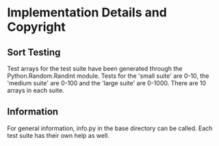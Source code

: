 # Implementation Details and Copyright

## Sort Testing
Test arrays for the test suite have been generated through the Python.Random.Randint module.
Tests for the 'small suite' are 0-10, the 'medium suite' are 0-100 and the 'large suite' are 0-1000.
There are 10 arrays in each suite.

## Information
For general information, info.py in the base directory can be called.
Each test suite has their own help as well.
